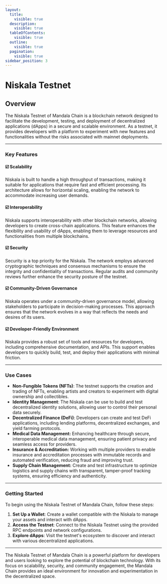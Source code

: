 ```yaml
---
layout:
  title:
    visible: true
  description:
    visible: true
  tableOfContents:
    visible: true
  outline:
    visible: true
  pagination:
    visible: true
sidebar_position: 3
---
```


# Niskala Testnet

## Overview

The Niskala Testnet of Mandala Chain is a blockchain network designed to facilitate the development, testing, and deployment of decentralized applications (dApps) in a secure and scalable environment. As a testnet, it provides developers with a platform to experiment with new features and functionalities without the risks associated with mainnet deployments.

---

### Key Features

#### ☑️ **Scalability**

Niskala is built to handle a high throughput of transactions, making it suitable for applications that require fast and efficient processing. Its architecture allows for horizontal scaling, enabling the network to accommodate increasing user demands.

#### ☑️ **Interoperability**

Niskala supports interoperability with other blockchain networks, allowing developers to create cross-chain applications. This feature enhances the flexibility and usability of dApps, enabling them to leverage resources and functionalities from multiple blockchains.

#### ☑️ **Security**

Security is a top priority for the Niskala. The network employs advanced cryptographic techniques and consensus mechanisms to ensure the integrity and confidentiality of transactions. Regular audits and community reviews further enhance the security posture of the testnet.

#### ☑️ **Community-Driven Governance**

Niskala operates under a community-driven governance model, allowing stakeholders to participate in decision-making processes. This approach ensures that the network evolves in a way that reflects the needs and desires of its users.

#### ☑️ **Developer-Friendly Environment**

Niskala provides a robust set of tools and resources for developers, including comprehensive documentation, and APIs. This support enables developers to quickly build, test, and deploy their applications with minimal friction.

---

### Use Cases

- **Non-Fungible Tokens (NFTs)**: The testnet supports the creation and trading of NFTs, enabling artists and creators to experiment with digital ownership and collectibles.
- **Identity Management**: The Niskala can be use to build and test decentralized identity solutions, allowing user to control their personal data securely.
- **Decentralized Finance (DeFi)**: Developers can create and test DeFi applications, including lending platforms, decentralized exchanges, and yield farming protocols.
- **Medical Data Management:** Enhancing healthcare through secure, interoperable medical data management, ensuring patient privacy and seamless access for providers.
- **Insurance & Accreditation:** Working with multiple providers to enable insurance and accreditation processes with immutable records and automated verification, reducing fraud and improving trust.
- **Supply Chain Management:** Create and test infrastructure to optimize logistics and supply chains with transparent, tamper-proof tracking systems, ensuring efficiency and authenticity.

---

### Getting Started

To begin using the Niskala Testnet of Mandala Chain, follow these steps:

1. **Set Up a Wallet**: Create a wallet compatible with the Niskala to manage your assets and interact with dApps.
2. **Access the Testnet**: Connect to the Niskala Testnet using the provided RPC endpoints and network configurations.
3. **Explore dApps**: Visit the testnet's ecosystem to discover and interact with various decentralized applications.

---

The Niskala Testnet of Mandala Chain is a powerful platform for developers and users looking to explore the potential of blockchain technology. With its focus on scalability, security, and community engagement, the Mandala Chain provides an ideal environment for innovation and experimentation in the decentralized space.
